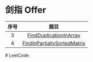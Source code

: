 # 剑指 Offer
<center>

| 序号  |                                                                         题目                                                                         |
| :---: | :--------------------------------------------------------------------------------------------------------------------------------------------------: |
|   3   |      [FindDuplicationInArray](https://github.com/dyfloveslife/LeetCodeAndJianzhiOffer/blob/master/src/_03_FindDuplicationInArray/Solution.java)      |
|   4   | [FindInPartiallySortedMatrix](https://github.com/dyfloveslife/LeetCodeAndJianzhiOffer/blob/master/src/_04_FindInPartiallySortedMatrix/Solution.java) |

</center>
# LeetCode

